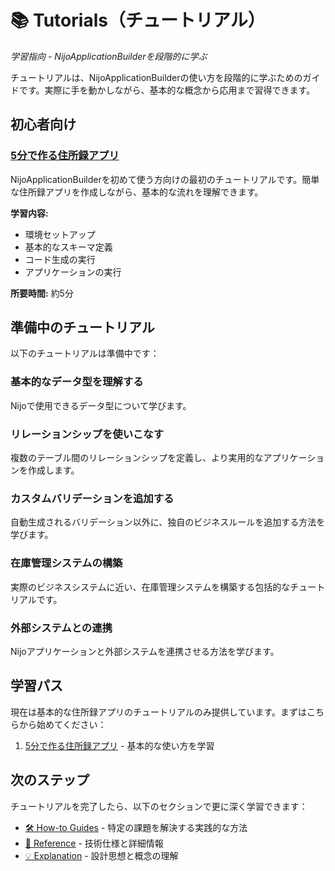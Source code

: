 # 📚 Tutorials（チュートリアル）

*学習指向 - NijoApplicationBuilderを段階的に学ぶ*

チュートリアルは、NijoApplicationBuilderの使い方を段階的に学ぶためのガイドです。実際に手を動かしながら、基本的な概念から応用まで習得できます。

## 初心者向け

### [5分で作る住所録アプリ](./getting-started.md)
NijoApplicationBuilderを初めて使う方向けの最初のチュートリアルです。簡単な住所録アプリを作成しながら、基本的な流れを理解できます。

**学習内容:**
- 環境セットアップ
- 基本的なスキーマ定義
- コード生成の実行
- アプリケーションの実行

**所要時間:** 約5分

## 準備中のチュートリアル

以下のチュートリアルは準備中です：

### 基本的なデータ型を理解する
Nijoで使用できるデータ型について学びます。

### リレーションシップを使いこなす
複数のテーブル間のリレーションシップを定義し、より実用的なアプリケーションを作成します。

### カスタムバリデーションを追加する
自動生成されるバリデーション以外に、独自のビジネスルールを追加する方法を学びます。

### 在庫管理システムの構築
実際のビジネスシステムに近い、在庫管理システムを構築する包括的なチュートリアルです。

### 外部システムとの連携
Nijoアプリケーションと外部システムを連携させる方法を学びます。

## 学習パス

現在は基本的な住所録アプリのチュートリアルのみ提供しています。まずはこちらから始めてください：

1. [5分で作る住所録アプリ](./getting-started.md) - 基本的な使い方を学習

## 次のステップ

チュートリアルを完了したら、以下のセクションで更に深く学習できます：

- [🛠️ How-to Guides](../how-to-guides/) - 特定の課題を解決する実践的な方法
- [📖 Reference](../reference/) - 技術仕様と詳細情報
- [💡 Explanation](../explanation/) - 設計思想と概念の理解
